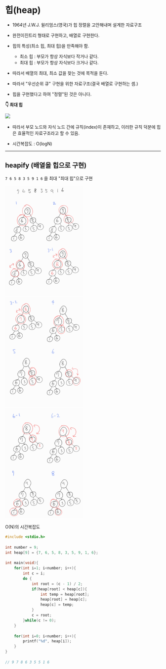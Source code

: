 # 힙(heap)

- 1964년 J.W.J. 윌리엄스(영국)가 힙 정렬을 고안해내며 설계한 자료구조

- 완전이진트리 형태로 구현하고, 배열로 구현한다.

- 힙의 특성(최소 힙, 최대 힙)을 만족해야 함.

  - 최소 힙 : 부모가 항상 자식보다 작거나 같다.
  - 최대 힙 : 부모가 항상 자식보다 크거나 같다.

- 따라서 배열의 최대, 최소 값을 찾는 것에 목적을 둔다.

- 따라서 "우선순위 큐" 구현을 위한 자료구조(결국 배열로 구현하는 셈.)

- 힙을 구현했다고 하여 "정렬"된 것은 아니다.

**👇 최대 힙**

<a href="https://ko.wikipedia.org/wiki/%ED%9E%99_(%EC%9E%90%EB%A3%8C_%EA%B5%AC%EC%A1%B0)">
<img src="https://upload.wikimedia.org/wikipedia/commons/3/38/Max-Heap.svg" /></a>

- 따라서 부모 노드와 자식 노드 간에 규칙(index)이 존재하고, 이러한 규칙 덕분에 힙은 효율적인 자료구조라고 할 수 있음.

- 시간복잡도 : O(logN)

---

## heapify (배열을 힙으로 구현)

`7 6 5 8 3 5 9 1 6` 을 최대 "최대 힙"으로 구현

<img width="50%" src="img/heapify_1.jpg" />
<img width="50%" src="img/heapify_2.jpg" />
<img width="50%" src="img/heapify_3.jpg" />

O(N)의 시간복잡도

```c
#include <stdio.h>

int number = 9;
int heap[9] = {7, 6, 5, 8, 3, 5, 9, 1, 6};

int main(void){
	for(int i=1; i<number; i++){
		int c = i;
		do {
			int root = (c - 1) / 2;
			if(heap[root] < heap[c]){
				int temp = heap[root];
				heap[root] = heap[c];
				heap[c] = temp;
			}
			c = root;
		}while(c != 0);
	}

	for(int i=0; i<number; i++){
		printf("%d", heap[i]);
	}
}

// 9 7 8 6 3 5 5 1 6
```
